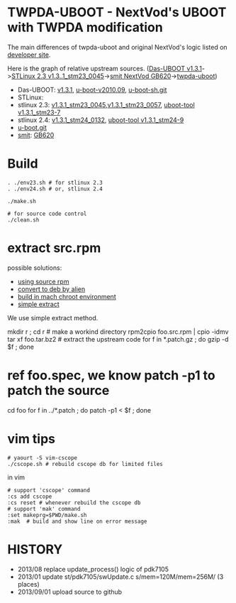 TWPDA-UBOOT - NextVod's UBOOT with TWPDA modification
=====================================================

The main differences of twpda-uboot and original NextVod's logic listed on
[developer site][9].

Here is the graph of relative upstream sources.
([Das-UBOOT v1.3.1][1]->[STLinux 2.3 v1.3..1_stm23_0045][1]->[smit NextVod GB620][2]->[twpda-uboot][11])

 * Das-UBOOT: [v1.3.1][1], [u-boot-v2010.09][4], [u-boot-sh.git][7]
 * STLinux: 
  * stlinux 2.3: [v1.3.1_stm23_0045][1],[v1.3.1_stm23_0057][3], [uboot-tool v1.3.1_stm23-7][5]
  * stlinux 2.4: [v1.3.1_stm24_0132][4], [uboot-tool v1.3.1_stm24-9][6]
  * [u-boot.git][8]
 * [smit][10]: [GB620][2]

[1]: http://download.stlinux.com/pub/stlinux/2.3/updates/SRPMS/stlinux23-host-u-boot-source-sh4-1.3.1_stm23_0045-45.src.rpm
[2]: http://code.google.com/p/nexttv-mod/downloads/list
[3]: http://download.stlinux.com/pub/stlinux/2.3/updates/SRPMS/stlinux23-host-u-boot-source-sh4-1.3.1_stm23_0057-57.src.rpm
[4]: http://download.stlinux.com/pub/stlinux/2.4/updates/SRPMS/stlinux24-host-u-boot-source-stm-v2010.09_stm24_0132-132.src.rpm
[5]: http://download.stlinux.com/pub/stlinux/2.3/updates/SRPMS/stlinux23-host-u-boot-tools-1.3.1_stm23-7.src.rpm
[6]: http://download.stlinux.com/pub/stlinux/2.4/updates/SRPMS/stlinux24-host-u-boot-tools-1.3.1_stm24-9.src.rpm
[7]: git://git.denx.de/u-boot-sh.git
[8]: http://git.stlinux.com/?p=stm/u-boot.git;a=summary
[9]: http://www.twpda.com/2013/08/uboot-code.html
[10]: http://www.smit.com.cn/
[11]: https://github.com/dlintw/twpda-uboot

Build
=====

    . ./env23.sh # for stlinux 2.3
    . ./env24.sh # or, stlinux 2.4

    ./make.sh

    # for source code control
    ./clean.sh

extract src.rpm
===============

possible solutions:
 * [using source rpm][1]
 * [convert to deb by alien][2]
 * [build in mach chroot environment][3]
 * [simple extract][4]

[1]: http://vdt.cs.wisc.edu/internal/native/using-srpm.html
[2]: https://wiki.debian.org/Alien
[3]: http://www.howtoforge.com/building-rpm-packages-in-a-chroot-environment-using-mach
[4]: http://www.cyberciti.biz/tips/how-to-extract-an-rpm-package-without-installing-it.html

We use simple extract method.

  mkdir r ; cd r # make a workind directory
  rpm2cpio foo.src.rpm | cpio -idmv
  tar xf foo.tar.bz2 # extract the upstream code
  for f in *.patch.gz ; do gzip -d $f ; done
  # ref foo.spec, we know patch -p1 to patch the source
  cd foo
  for f in ../*.patch ; do patch -p1 < $f ; done


vim tips
========


    # yaourt -S vim-cscope
    ./cscope.sh # rebuild cscope db for limited files

in vim

    # support 'cscope' command
    :cs add cscope
    :cs reset # whenever rebuild the cscope db
    # support 'mak' command
    :set makeprg=$PWD/make.sh
    :mak  # build and show line on error message

HISTORY
=======
* 2013/08 replace update_process() logic of pdk7105
* 2013/01 update st/pdk7105/swUpdate.c s/mem=120M/mem=256M/ (3 places)
* 2013/09/01 upload source to github
